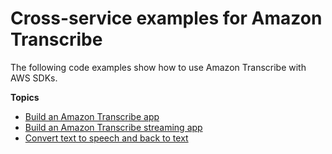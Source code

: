 # Cross\-service examples for Amazon Transcribe<a name="service_code_examples_cross-service"></a>

The following code examples show how to use Amazon Transcribe with AWS SDKs\.

**Topics**
+ [Build an Amazon Transcribe app](example_cross_TranscriptionApp_section.md)
+ [Build an Amazon Transcribe streaming app](example_cross_TranscriptionStreamingApp_section.md)
+ [Convert text to speech and back to text](example_cross_Telephone_section.md)